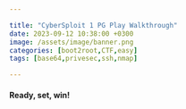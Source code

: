 ```yaml
---

title: "CyberSploit 1 PG Play Walkthrough"
date: 2023-09-12 10:38:00 +0300
image: /assets/image/banner.png
categories: [boot2root,CTF,easy]
tags: [base64,privesec,ssh,nmap]

---
```

#### Ready, set, win! 
